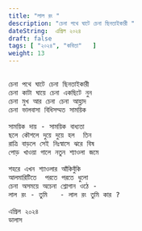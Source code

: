 ```yaml
---
title: "লাল রং "
description: "চেনা পথে ঘাটে চেনা ছিনতাইকারী "
dateString:  এপ্রিল ২০২৪
draft: false
tags: [ "২০২৪", "কবিতা"   ]
weight: 13
---
```



<pre>

চেনা পথে ঘাটে চেনা ছিনতাইকারী 
চেনা কাটা ঘায়ে চেনা একছিটে নুন 
চেনা মুখ আর চেনা চেনা আহ্লাদ 
চেনা ভালবাসা বিধিসম্মত সাময়িক 

সাময়িক দায় - সাময়িক বাধ্যতা 
ছলে কৌশলে দুয়ে দুয়ে হল  তিন 
রাত্রি বাড়লে সেই নিঃস্বাসে ঝরে বিষ 
পোড় খাওয়া গালে নতুন শ্যাওলা জমে 

শহরে এখন শ্যাওলার আঁকিবুঁকি
আলমারিটিতে  পরতে পরতে ধুলো 
চেনা অসময়ে অচেনা শ্লোগান ওঠে -  
লাল রং - তুমি   - লাল রং তুমি কার ? 

এপ্রিল ২০২৪ 
ডালাস 

<pre>
